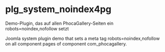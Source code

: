# plg_system_noindex4pg
Demo-Plugin, das auf allen PhocaGallery-Seiten ein robots=noindex,nofollow setzt

Joomla system plugin demo that sets a meta tag robots=noindex,nofollow on all component pages of component com_phocagallery.
